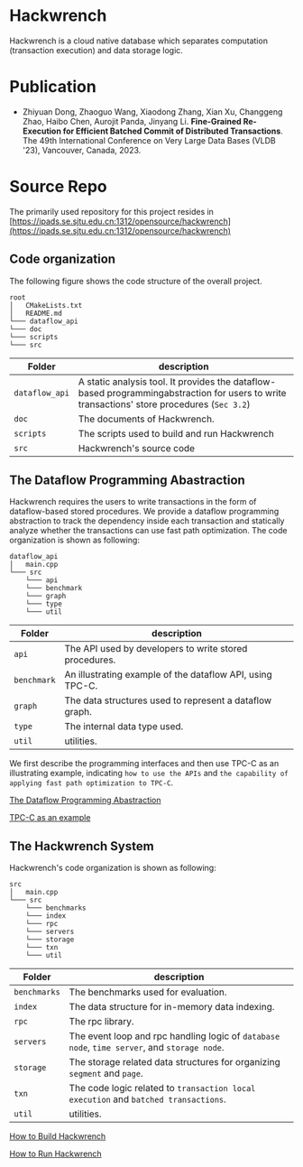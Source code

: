 # Hackwrench

Hackwrench is a cloud native database which separates computation (transaction execution) and data storage logic.

# Publication

* Zhiyuan Dong, Zhaoguo Wang, Xiaodong Zhang, Xian Xu, Changgeng Zhao, Haibo Chen, Aurojit Panda, Jinyang Li. **Fine-Grained Re-Execution for Efficient Batched Commit of Distributed Transactions**. The 49th International Conference on Very Large Data Bases (VLDB '23), Vancouver, Canada, 2023.

# Source Repo

The primarily used repository for this project resides in [https://ipads.se.sjtu.edu.cn:1312/opensource/hackwrench](https://ipads.se.sjtu.edu.cn:1312/opensource/hackwrench)

## Code organization

The following figure shows the code structure of the overall project.

```
root
│   CMakeLists.txt
│   README.md
└─── dataflow_api
└─── doc
└─── scripts
└─── src
```
| Folder | description  |
|--------|----------|
| `dataflow_api` | A static analysis tool. It provides the dataflow-based programmingabstraction for users to write transactions' store procedures (`Sec 3.2`) |
| `doc` | The documents of Hackwrench. |
| `scripts` | The scripts used to build and run Hackwrench |
| `src` | Hackwrench's source code |

## The Dataflow Programming Abastraction

Hackwrench requires the users to write transactions in the form of dataflow-based stored procedures. We provide a dataflow programming abstraction to track the dependency inside each transaction and statically analyze whether the transactions can use fast path optimization. The code organization is shown as following:

```
dataflow_api
│   main.cpp
└─── src
    └─── api
    └─── benchmark
    └─── graph
    └─── type
    └─── util
```


| Folder | description  |
|--------|----------|
| `api` | The API used by developers to write stored procedures.  |
| `benchmark` | An illustrating example of the dataflow API, using TPC-C. |
| `graph` | The data structures used to represent a dataflow graph. |
| `type` | The internal data type used. |
| `util` | utilities. |


We first describe the programming interfaces and then use TPC-C as an illustrating example, indicating `how to use the APIs` and `the capability of applying fast path optimization to TPC-C`.

[The Dataflow Programming Abastraction](./doc/dataflow_api/api.md)

[TPC-C as an example](./doc/dataflow_api/tpcc.md)

## The Hackwrench System

Hackwrench's code organization is shown as following:

```
src
│   main.cpp
└─── src
    └─── benchmarks
    └─── index
    └─── rpc
    └─── servers
    └─── storage
    └─── txn
    └─── util
```

| Folder | description  |
|--------|----------|
| `benchmarks` | The benchmarks used for evaluation.  |
| `index` | The data structure for in-memory data indexing. |
| `rpc` | The rpc library. |
| `servers` | The event loop and rpc handling logic of `database node`, `time server`, and `storage node`. |
| `storage` | The storage related data structures for organizing `segment` and `page`. |
| `txn` | The code logic related to `transaction local execution` and `batched transactions`. |
| `util` | utilities. |

[How to Build Hackwrench](./doc/hackwrench/build.md)

[How to Run Hackwrench](./doc/hackwrench/run.md)

<!-- ## Evaluating the FoundationDB

[How to Evaluate FoundationDB](https://anonymous.4open.science/r/FoundationDB-Evaluation/README.md) -->
